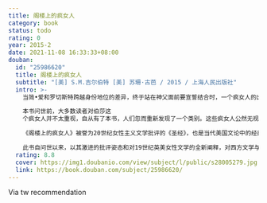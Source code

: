 ```yaml
---
title: 阁楼上的疯女人
category: book
status: todo
rating: 0
year: 2015-2
date: 2021-11-08 16:33:33+08:00
douban:
  id: "25986620"
  title: 阁楼上的疯女人
  subtitle: "[美] S.M.吉尔伯特 [美] 苏珊·古芭 / 2015 / 上海人民出版社"
  intro: >-
    当简•爱和罗切斯特跨越身份地位的差异，终于站在神父面前要宣誓结合时，一个疯女人的出现粉碎了简•爱的一切梦想，这个疯女人就是罗切斯特的妻子——伯莎。这个疯女人毁掉了庄园，弄瞎了罗切斯特，自己也葬身火海，但也因此成全了简•爱与罗切斯特的姻缘。

    本书问世前，大多数读者对伯莎这
    个疯女人并不太重视，自从有了本书，人们忽而重新发现了一个类别。这些疯女人公然无视“妇道”，花枝招展、野心勃勃、作恶多端、自取灭亡……但本书作者桑德拉•吉尔伯特和苏珊•古芭告诉我们，每个温顺善良的女人背后，都或多或少拖着一个癫狂的影子。她们将这个疯女人从阁楼上请下来，就是为了抨击父权主义文化对女性的精神束缚。

    《阁楼上的疯女人》被誉为20世纪女性主义文学批评的《圣经》，也是当代美国文论中的经典。在这部著作中，作者重读了19世纪著名女作家如简•奥斯汀、玛丽•雪莱、勃朗特姐妹、艾米莉•狄金森等人的作品，打破了民族、地域与时间等多方面限制的疆界，将19世纪的英美女性文学视为一个整体进行了综合研究，梳理并归纳了构成19世纪英美女性文学传统中一系列重要的意象、象征与隐喻，如天使、魔鬼、月光、水、面纱、蛛网等等。

    此书自问世以来，以其激进的批评姿态和对19世纪英美女性文学的全新阐释，对西方文学与文化研究产生了深远的影响。
  rating: 8.8
  cover: https://img1.doubanio.com/view/subject/l/public/s28005279.jpg
  link: https://book.douban.com/subject/25986620/
---
```


Via tw recommendation 
